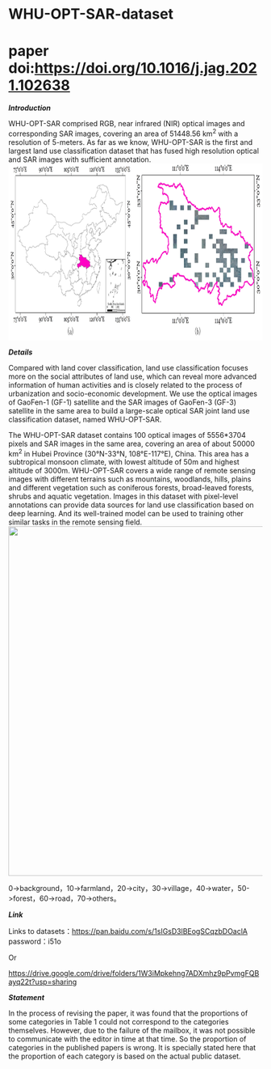 # WHU-OPT-SAR-dataset
# paper doi:https://doi.org/10.1016/j.jag.2021.102638
___Introduction___

  WHU-OPT-SAR comprised RGB, near infrared (NIR) optical images and corresponding SAR images, covering an area of 51448.56 km<sup>2</sup> with a resolution of 5-meters. As far as we know, WHU-OPT-SAR is the first and largest land use classification dataset that has fused high resolution optical and SAR images with sufficient annotation. 
<img src="https://github.com/AmberHen/WHU-OPT-SAR-dataset/blob/main/1.jpg?raw=true" width = "900" height = "350" div align=center />

___Details___

  Compared with land cover classification, land use classification focuses more on the social attributes of land use, which can reveal more advanced information of human activities and is closely related to the process of urbanization and socio-economic development. We use the optical images of GaoFen-1 (GF-1) satellite and the SAR images of GaoFen-3 (GF-3) satellite in the same area to build a large-scale optical SAR joint land use classification dataset, named WHU-OPT-SAR.

  The WHU-OPT-SAR dataset contains 100 optical images of 5556*3704 pixels and SAR images in the same area, covering an area of about 50000 km<sup>2</sup> in Hubei Province (30°N-33°N, 108°E-117°E), China. This area has a subtropical monsoon climate, with lowest altitude of 50m and highest altitude of 3000m. WHU-OPT-SAR covers a wide range of remote sensing images with different terrains such as mountains, woodlands, hills, plains and different vegetation such as coniferous forests, broad-leaved forests, shrubs and aquatic vegetation. Images in this dataset with pixel-level annotations can provide data sources for land use classification based on deep learning. And its well-trained model can be used to training other similar tasks in the remote sensing field.   
<img src="https://github.com/AmberHen/WHU-OPT-SAR-dataset/blob/main/2.jpg?raw=true" width = "916" height = "691" div align=center />

0->background，10->farmland，20->city，30->village，40->water，50->forest，60->road，70->others。

___Link___

Links to datasets：https://pan.baidu.com/s/1sIGsD3lBEogSCqzbDOaclA 
password：i51o   


Or


https://drive.google.com/drive/folders/1W3iMpkehng7ADXmhz9pPvmgFQBayq22t?usp=sharing

___Statement___

In the process of revising the paper, it was found that the proportions of some categories in Table 1 could not correspond to the categories themselves. However, due to the failure of the mailbox, it was not possible to communicate with the editor in time at that time. So the proportion of categories in the published papers is wrong. It is specially stated here that the proportion of each category is based on the actual public dataset.


